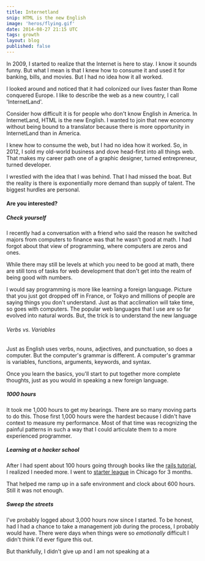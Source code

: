 ```yaml
---
title: Internetland
snip: HTML is the new English
image: 'heros/flying.gif'
date: 2014-08-27 21:15 UTC
tags: growth
layout: blog
published: false
---
```


In 2009, I started to realize that the Internet is here to stay. I know it sounds funny. But what I mean is that I knew how to consume it and used it for banking, bills, and movies. But I had no idea how it all worked. 

I looked around and noticed that it had colonized our lives faster than Rome conquered Europe. I like to describe the web as a new country, I call 'InternetLand'.

Consider how difficult it is for people who don't know English in America. In InternetLand, HTML is the new English. I wanted to join that new economy without being bound to a translator because there is more opportunity in InternetLand than in America.

I knew how to consume the web, but I had no idea how it worked. So, in 2012, I sold my old-world business and dove head-first into all things web. That makes my career path one of a graphic designer, turned entrepreneur, turned developer.

I wrestled with the idea that I was behind. That I had missed the boat. But the reality is there is exponentially more demand than supply of talent. The biggest hurdles are personal.

#### Are you interested?

##### Check yourself
I recently had a conversation with a friend who said the reason he switched majors from computers to finance was that he wasn't good at math. I had forgot about that view of programming, where computers are zeros and ones. 

While there may still be levels at which you need to be good at math, there are still tons of tasks for web development that don't get into the realm of being good with numbers. 

I would say programming is more like learning a foreign language. Picture that you just got dropped off in France, or Tokyo and millions of people are saying things you don't understand. Just as that acclimation will take time, so goes with computers. The popular web languages that I use are so far evolved into natural words. But, the trick is to understand the new language

###### Verbs vs. Variables

Just as English uses verbs, nouns, adjectives, and punctuation, so does a computer. But the computer's grammar is different. A computer's grammar is variables, functions, arguments, keywords, and syntax.

Once you learn the basics, you'll start to put together more complete thoughts, just as you would in speaking a new foreign language.

##### 1000 hours
It took me 1,000 hours to get my bearings. There are so many moving parts to do this. Those first 1,000 hours were the hardest because I didn't have context to measure my performance. Most of that time was recognizing the painful patterns in such a way that I could articulate them to a more experienced programmer. 

##### Learning at a hacker school
After I had spent about 100 hours going through books like the <a href="http://www.railstutorial.org/" target="_blank">rails tutorial</a>, I realized I needed more. I went to <a href='http://www.starterleague.com' target="_blank">starter league</a> in Chicago for 3 months.

That helped me ramp up in a safe environment and clock about 600 hours. Still it was not enough.

##### Sweep the streets
I've probably logged about 3,000 hours now since I started. To be honest, had I had a chance to take a management job during the process, I probably would have. There were days when things were so _emotionally_ difficult I didn't think I'd ever figure this out.

But thankfully, I didn't give up and I am not speaking at a 



